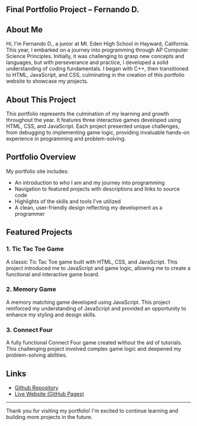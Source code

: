 ## Final Portfolio Project – Fernando D.

## About Me

Hi, I'm Fernando D., a junior at Mt. Eden High School in Hayward, California. This year, I embarked on a journey into programming through AP Computer Science Principles. Initially, it was challenging to grasp new concepts and languages, but with perseverance and practice, I developed a solid understanding of coding fundamentals. I began with C++, then transitioned to HTML, JavaScript, and CSS, culminating in the creation of this portfolio website to showcase my projects.

## About This Project

This portfolio represents the culmination of my learning and growth throughout the year. It features three interactive games developed using HTML, CSS, and JavaScript. Each project presented unique challenges, from debugging to implementing game logic, providing invaluable hands-on experience in programming and problem-solving.

## Portfolio Overview

My portfolio site includes:

- An introduction to who I am and my journey into programming
- Navigation to featured projects with descriptions and links to source code
- Highlights of the skills and tools I've utilized
- A clean, user-friendly design reflecting my development as a programmer

## Featured Projects

### 1. **Tic Tac Toe Game**
A classic Tic Tac Toe game built with HTML, CSS, and JavaScript. This project introduced me to JavaScript and game logic, allowing me to create a functional and interactive game board.

### 2. **Memory Game**
A memory matching game developed using JavaScript. This project reinforced my understanding of JavaScript and provided an opportunity to enhance my styling and design skills.

### 3. **Connect Four**
A fully functional Connect Four game created without the aid of tutorials. This challenging project involved complex game logic and deepened my problem-solving abilities.

## Links

- [Github Repository](https://github.com/fdiaz1222/AP-Comp-Sci-Final-Project)
- [Live Website (GitHub Pages)](https://fdiaz1222.github.io/AP-Comp-Sci-Final-Project/)

---

Thank you for visiting my portfolio! I'm excited to continue learning and building more projects in the future.
